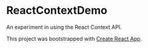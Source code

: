 # ReactContextDemo

An experiment in using the React Context API.

This project was bootstrapped with [Create React App](https://github.com/facebook/create-react-app).

